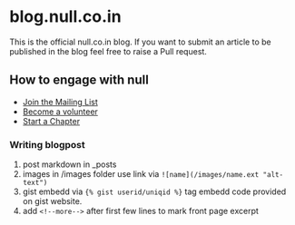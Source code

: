 # blog.null.co.in

This is the official null.co.in blog. If you want to submit an article to be published in the blog feel free to raise a Pull request.


## How to engage with null

* [Join the Mailing List](https://groups.google.com/forum/#!forum/null-co-in)
* [Become a volunteer](https://docs.google.com/forms/d/1w6I4lcYraiaGd9YvJ6fkmKrJyM7n9V0OmmXtyFeqUT4/viewform)
* [Start a Chapter](http://www.null.co.in/blog/how-to-start-a-null-chapter/)

### Writing blogpost

1. post markdown in _posts
2. images in /images folder use link via `![name](/images/name.ext "alt-text")`
3. gist embedd via `{% gist userid/uniqid %}` tag embedd code provided on gist website.
4. add `<!--more-->` after first few lines to mark front page excerpt
